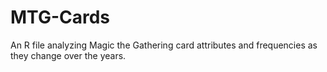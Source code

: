 # MTG-Cards
An R file analyzing Magic the Gathering card attributes and frequencies as they change over the years.
